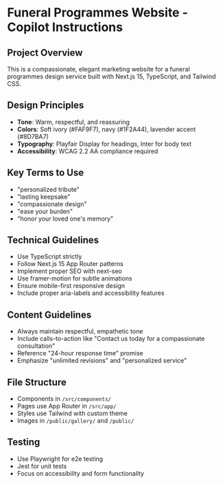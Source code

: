 <!-- Use this file to provide workspace-specific custom instructions to Copilot. For more details, visit https://code.visualstudio.com/docs/copilot/copilot-customization#_use-a-githubcopilotinstructionsmd-file -->

# Funeral Programmes Website - Copilot Instructions

## Project Overview
This is a compassionate, elegant marketing website for a funeral programmes design service built with Next.js 15, TypeScript, and Tailwind CSS.

## Design Principles
- **Tone**: Warm, respectful, and reassuring
- **Colors**: Soft ivory (#FAF9F7), navy (#1F2A44), lavender accent (#8D7BA7)
- **Typography**: Playfair Display for headings, Inter for body text
- **Accessibility**: WCAG 2.2 AA compliance required

## Key Terms to Use
- "personalized tribute"
- "lasting keepsake" 
- "compassionate design"
- "ease your burden"
- "honor your loved one's memory"

## Technical Guidelines
- Use TypeScript strictly
- Follow Next.js 15 App Router patterns
- Implement proper SEO with next-seo
- Use framer-motion for subtle animations
- Ensure mobile-first responsive design
- Include proper aria-labels and accessibility features

## Content Guidelines
- Always maintain respectful, empathetic tone
- Include calls-to-action like "Contact us today for a compassionate consultation"
- Reference "24-hour response time" promise
- Emphasize "unlimited revisions" and "personalized service"

## File Structure
- Components in `/src/components/`
- Pages use App Router in `/src/app/`
- Styles use Tailwind with custom theme
- Images in `/public/gallery/` and `/public/`

## Testing
- Use Playwright for e2e testing
- Jest for unit tests
- Focus on accessibility and form functionality
